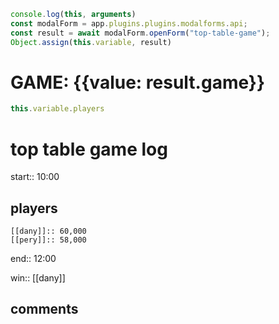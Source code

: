 ```js quickadd
console.log(this, arguments)
const modalForm = app.plugins.plugins.modalforms.api;
const result = await modalForm.openForm("top-table-game");
Object.assign(this.variable, result)
```

# GAME: {{value: result.game}}
```js quickadd
this.variable.players
```

# top table game log
start:: 10:00
## players
    [[dany]]:: 60,000
    [[pery]]:: 58,000

end:: 12:00

win:: [[dany]]

## comments
